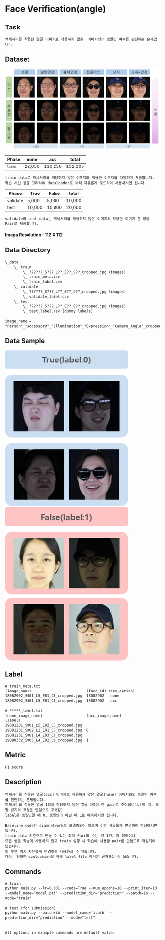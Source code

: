 # Face Verification(angle)

## Task
```
액세서리를 착용한 얼굴 이미지로 착용하지 않은  이미지와의 동일인 여부를 판단하는 문제입니다.
```

## Dataset
<img width=900 src="images_for_desc/image.png"/>

| Phase | none | acc | total |
| - | - | - | - |
| train | 22,050 | 110,250 | 132,300 |

```
train data로 액세서리를 착용하지 않은 이미지와 착용한 이미지를 다양하게 제공합니다. 
학습 시간 등을 고려하여 dataloader로 부터 자유롭게 로드하여 사용하시면 됩니다.
```

| Phase | True | False | total |
| - | - | - | - |
| validate | 5,000 | 5,000 | 10,000 |
| test | 10,000 | 10,000 | 20,000 |

```
validate와 test data는 액세서리를 착용하지 않은 이미지와 착용한 이미지 한 쌍을 Pair로 제공합니다.
```
#### Imaga Resolution : 112 X 112

## Data Directory
```
\_data
    \_ train
        \_ ??????_S???_L??_E??_C??_cropped.jpg (images)
        \_ train_meta.csv
        \_ train_label.csv
    \_ validate
        \_ ??????_S???_L??_E??_C??_cropped.jpg (images)
        \_ validate_label.csv
    \_ test
        \_ ??????_S???_L??_E??_C??_cropped.jpg (images)
        \_ test_label.csv (dummy labels)

image_name = "Person"_"Accessory"_"Illumination"_"Expression"_"Camera_Angle"_cropped.jpg
```

## Data Sample
<img width=400 src="images_for_desc/image2.png"/>　　　<img width=400 src="images_for_desc/image3.png"/>

## Label
```
# train_meta.txt
(image_name)                         (face_id) (acc_option)
18082902_S001_L5_E01_C6_cropped.jpg  18082902   none
18082902_S001_L5_E01_C6_cropped.jpg  18082902   acc

# *****_label.txt
(none_image_name)                    (acc_image_name)                    (label)
19081231_S001_L5_E02_C7_cropped.jpg  19081231_S002_L2_E01_C7_cropped.jpg  0
19081231_S001_L4_E03_C6_cropped.jpg  19090332_S005_L4_E02_C8_cropped.jpg  1

```

## Metric
```
F1 score
```

## Description
```
액세서리를 착용한 얼굴(acc) 이미지로 착용하지 않은 얼굴(none) 이미지와의 동일인 여부를 판단하는 문제입니다.
액세서리를 착용한 얼굴 1장과 착용하지 않은 얼굴 1장이 한 pair로 주어집니다.(이 때, 조명 밝기와 표정은 랜덤으로 주어짐)
label은 동일인일 때 0, 동일인이 아닐 때 1로 예측하시면 됩니다.

Baseline code는 siamnetwork로 모델링되어 있으며 이는 자유롭게 변경하여 작성하시면 됩니다.
train data 기준으로 만들 수 있는 최대 Pair의 수는 약 13억 쌍 정도이나 
모든 쌍을 학습에 사용하지 않고 train 실행 시 학습에 사용할 pair를 만들도록 작성되어 있습니다.
이 부분 역시 자유롭게 변경하여 사용하실 수 있습니다.
다만, 정확한 evaluation을 위해 label file 양식은 변경하실 수 없습니다.
```

## Commands
```
# train
python main.py --lr=0.001 --cuda=True --num_epochs=10 --print_iter=10 --model_name="model.pth" --prediction_dir="prediction" --batch=16 --mode="train"

# test (for submission)
python main.py --batch=16 --model_name="1.pth" --prediction_dir="prediction" --mode="test" 


All options in example commands are default value.
```
